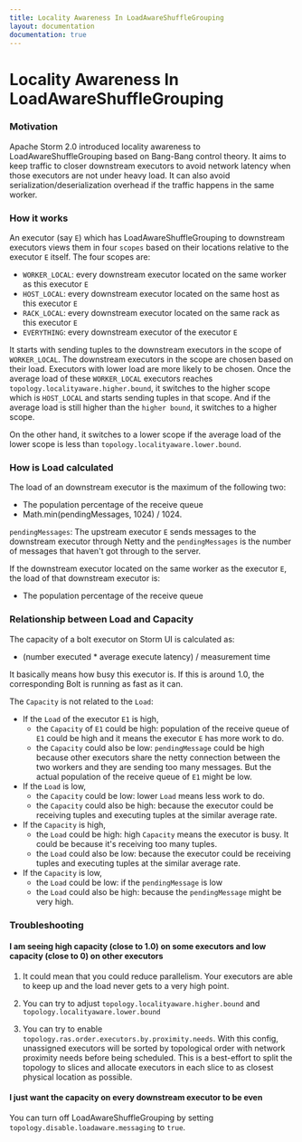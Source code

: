 ```yaml
---
title: Locality Awareness In LoadAwareShuffleGrouping
layout: documentation
documentation: true
---
```


# Locality Awareness In LoadAwareShuffleGrouping

### Motivation

Apache Storm 2.0 introduced locality awareness to LoadAwareShuffleGrouping based on Bang-Bang control theory. 
It aims to keep traffic to closer downstream executors to avoid network latency when those executors are not under heavy load. 
It can also avoid serialization/deserialization overhead if the traffic happens in the same worker.  

### How it works

An executor (say `E`) which has LoadAwareShuffleGrouping to downstream executors views them in four `scopes` based on their locations relative to the executor `E` itself. 
The four scopes are:

* `WORKER_LOCAL`: every downstream executor located on the same worker as this executor `E`
* `HOST_LOCAL`: every downstream executor located on the same host as this executor `E`
* `RACK_LOCAL`: every downstream executor located on the same rack as this executor `E`
* `EVERYTHING`: every downstream executor of the executor `E`

It starts with sending tuples to the downstream executors in the scope of `WORKER_LOCAL`. 
The downstream executors in the scope are chosen based on their load. Executors with lower load are more likely to be chosen.
Once the average load of these `WORKER_LOCAL` executors reaches `topology.localityaware.higher.bound`, 
it switches to the higher scope which is `HOST_LOCAL` and starts sending tuples in that scope. 
And if the average load is still higher than the `higher bound`, it switches to a higher scope.

On the other hand, it switches to a lower scope if the average load of the lower scope is less than `topology.localityaware.lower.bound`. 


### How is Load calculated

The load of an downstream executor is the maximum of the following two:

* The population percentage of the receive queue
* Math.min(pendingMessages, 1024) / 1024. 

`pendingMessages`: The upstream executor `E` sends messages to the downstream executor through Netty and the `pendingMessages` is the number of messages that haven't got through to the server.

If the downstream executor located on the same worker as the executor `E`, the load of that downstream executor is:
* The population percentage of the receive queue

### Relationship between Load and Capacity

The capacity of a bolt executor on Storm UI is calculated as:
  * (number executed * average execute latency) / measurement time

It basically means how busy this executor is. If this is around 1.0, the corresponding Bolt is running as fast as it can. 

The `Capacity` is not related to the `Load`:

* If the `Load` of the executor `E1` is high, 
    * the `Capacity` of `E1` could be high: population of the receive queue of `E1` could be high and it means the executor `E` has more work to do.
    * the `Capacity` could also be low: `pendingMessage` could be high because other executors share the netty connection between the two workers and they are sending too many messages. 
    But the actual population of the receive queue of `E1` might be low.
* If the `Load` is low,
    * the `Capacity` could be low: lower `Load` means less work to do. 
    * the `Capacity` could also be high: because the executor could be receiving tuples and executing tuples at the similar average rate.
* If the `Capacity` is high,
    * the `Load` could be high: high `Capacity` means the executor is busy. It could be because it's receiving too many tuples.
    * the `Load` could also be low: because the executor could be receiving tuples and executing tuples at the similar average rate.
* If the `Capacity` is low,
    * the `Load` could be low: if the `pendingMessage` is low
    * the `Load` could also be high: because the `pendingMessage` might be very high.


### Troubleshooting

#### I am seeing high capacity (close to 1.0) on some executors and low capacity (close to 0) on other executors

1. It could mean that you could reduce parallelism. Your executors are able to keep up and the load never gets to a very high point.

2. You can try to adjust `topology.localityaware.higher.bound` and `topology.localityaware.lower.bound`

3. You can try to enable `topology.ras.order.executors.by.proximity.needs`. With this config, unassigned executors will be sorted by topological order 
with network proximity needs before being scheduled. This is a best-effort to split the topology to slices and allocate executors in each slice to as closest physical location as possible.


#### I just want the capacity on every downstream executor to be even

You can turn off LoadAwareShuffleGrouping by setting `topology.disable.loadaware.messaging` to `true`.